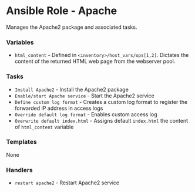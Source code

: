 # Ansible Role - Apache

Manages the Apache2 package and associated tasks.

### Variables

* `html_content` - Defined in `<inventory>/host_vars/ops[1,2]`. Dictates the content of the returned HTML web page from the webserver pool.

### Tasks

* `Install Apache2` - Install the Apache2 package
* `Enable/start Apache service` - Start the Apache2 service
* `Define custom log format` - Creates a custom log format to register the forwarded IP address in access logs
* `Override default log format` - Enables custom access log
* `Overwrite default index.html` - Assigns default `index.html` the content of `html_content` variable

### Templates

None

### Handlers

* `restart apache2` - Restart Apache2 service
